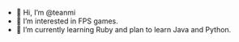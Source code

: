 - 👋 Hi, I’m @teanmi
- 👀 I’m interested in FPS games.
- 🌱 I’m currently learning Ruby and plan to learn Java and Python.


